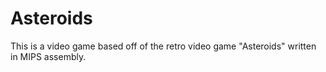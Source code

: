 # Asteroids

This is a video game based off of the retro video game "Asteroids" written in MIPS assembly. 
